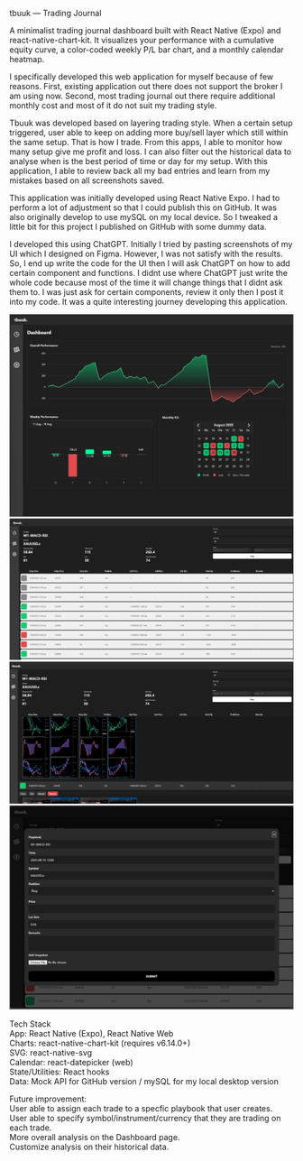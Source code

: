 tbuuk — Trading Journal

A minimalist trading journal dashboard built with React Native (Expo) and react-native-chart-kit.
It visualizes your performance with a cumulative equity curve, a color-coded weekly P/L bar chart, and a monthly calendar heatmap.

I specifically developed this web application for myself because of few reasons.
First, existing application out there does not support the broker I am using now. Second, most trading journal out there require additional monthly cost and most of it do not suit my trading style.

Tbuuk was developed based on layering trading style. When a certain setup triggered, user able to keep on adding more buy/sell layer which still within the same setup. That is how I trade. From this apps, I able to monitor how many setup give me profit and loss. I can also filter out the historical data to analyse when is the best period of time or day for my setup. With this application, I able to review back all my bad entries and learn from my mistakes based on all screenshots saved. 

This application was initially developed using React Native Expo. I had to perform a lot of adjustment so that I could publish this on GitHub. It was also originally develop to use mySQL on my local device. So I tweaked a little bit for this project I published on GitHub with some dummy data.

I developed this using ChatGPT. Initially I tried by pasting screenshots of my UI which I designed on Figma. However, I was not satisfy with the results. So, I end up write the code for the UI then I will ask ChatGPT on how to add certain component and functions. I didnt use where ChatGPT just write the whole code because most of the time it will change things that I didnt ask them to. I was just ask for certain components, review it only then I post it into my code. It was a quite interesting journey developing this application.

![Dashboard](assets/DashboardScreen.png)
![List of Trades](assets/ListTrades.png)
![Historical](assets/HistoryScreen.png)
![Add Trade](assets/AddTrades.png)

Tech Stack <br>
App: React Native (Expo), React Native Web <br>
Charts: react-native-chart-kit (requires v6.14.0+) <br>
SVG: react-native-svg <br>
Calendar: react-datepicker (web) <br>
State/Utilities: React hooks <br>
Data: Mock API for GitHub version / mySQL for my local desktop version <br>

Future improvement: <br>
User able to assign each trade to a specfic playbook that user creates. <br>
User able to specify symbol/instrument/currency that they are trading on each trade. <br>
More overall analysis on the Dashboard page. <br>
Customize analysis on their historical data. <br>


